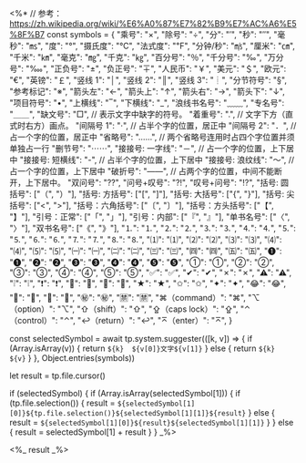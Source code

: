 <%*
// 参考：https://zh.wikipedia.org/wiki/%E6%A0%87%E7%82%B9%E7%AC%A6%E5%8F%B7
const symbols = {
    "乘号": "×",
    "除号": "÷",
    "分": "′",
    "秒": "″",
    "毫秒": "㎳",
    "度": "°",
    "摄氏度": "℃",
    "法式度": "℉",
    "分钟/秒": "㎧",
    "厘米": "㎝",
    "千米": "㎞",
    "毫克": "㎎",
    "千克": "㎏",
    "百分号": "％",
    "千分号": "‰",
    "万分号": "‱",
    "正负号": "±",
    "负正号": "∓",
    "人民币": "￥",
    "美元": "＄",
    "欧元": "€",
    "英镑": "￡",
    "竖线 1": "│",
    "竖线 2": "║",
    "竖线 3": "┊",
    "分节符号": "§",
    "参考标记": "※",
    "箭头左": "←",
    "箭头上": "↑",
    "箭头右": "→",
    "箭头下": "↓",
    "项目符号": "•",
    "上横线": "‾",
    "下横线": "_",
    "浪线书名号": "﹏﹏",
    "专名号": "＿＿",
    "缺文号": "□", // 表示文字中缺字的符号。
    "着重号": ".", // 文字下方（直式时右方）画点。
    "间隔号 1": "·", // 占半个字的位置，居正中
    "间隔号 2": "．", // 占一个字的位置，居正中
    "省略号": "……", // 两个省略号连用时占四个字位置并须单独占一行
    "删节号": "⋯⋯",
    "接接号: 一字线": "－", // 占一个字的位置，上下居中
    "接接号: 短横线": "-", // 占半个字的位置，上下居中
    "接接号: 浪纹线": "～", // 占一个字的位置，上下居中
    "破折号": "——", // 占两个字的位置，中间不能断开，上下居中。
    "双问号": "⁇",
    "问号+叹号": "⁈",
    "叹号+问号": "⁉",
    "括号: 圆括号": ["（", "）"],
    "括号: 方括号": ["[", "]"],
    "括号: 大括号": ["{", "}"],
    "括号: 尖括号": ["<", ">"],
    "括号：六角括号": ["〔", "〕"],
    "括号：方头括号": ["【", "】"],
    "引号：正常": ["「", "」"],
    "引号：内部": ["『", "』"],
    "单书名号": ["〈", "〉"],
    "双书名号": ["《", "》"],
    "⒈": "⒈",
    "⒉": "⒉",
    "⒊": "⒊",
    "⒋": "⒋",
    "⒌": "⒌",
    "⒍": "⒍",
    "⒎": "⒎",
    "⒏": "⒏",
    "⑴": "⑴",
    "⑵": "⑵",
    "⑶": "⑶",
    "⑷": "⑷",
    "⑸": "⑸",
    "㈠": "㈠",
    "㈡": "㈡",
    "㈢": "㈢",
    "㈣": "㈣",
    "㈤": "㈤",
	"➊": "➊",
	"➋": "➋",
	"➌": "➌",
	"➍": "➍",
	"➎": "➎",
	"①": "①",
	"②": "②",
	"③": "③",
	"④": "④",
	"⑤": "⑤",
    "✅": "✅",
    "✔": "✔",
    "✗": "✗",
    "⚠": "⚠",
    "❕": "❕",
    "❗": "❗",
    "🚫": "🚫",
    "💬": "💬",
    "★": "★",
    "✩": "✩",
    "✦": "✦",
    "😂": "😂",
    "🤔": "🤔",
    "🤣": "🤣",
    "㊙": "㊙",
    "🈲": "🈲",
    "⌘（command）": "⌘",
    "⌥（option）": "⌥",
    "⇧（shift）": "⇧",
    "⇪（caps lock）": "⇪",
    "⌃（control）": "⌃",
    "↩（return）": "↩",
    "⌅（enter）": "⌅",
}

const selectedSymbol = await tp.system.suggester(([k, v]) => {
    if (Array.isArray(v)) {
        return `${k}  ${v[0]}文字${v[1]}`
    } else {
        return `${k}  ${v}`
    }
}, Object.entries(symbols))

let result = tp.file.cursor()

if (selectedSymbol) {
    if (Array.isArray(selectedSymbol[1])) {
        if (tp.file.selection()) {
            result = `${selectedSymbol[1][0]}${tp.file.selection()}${selectedSymbol[1][1]}${result}`
        } else {
            result = `${selectedSymbol[1][0]}${result}${selectedSymbol[1][1]}`
        }
    } else {
        result = selectedSymbol[1] + result
    }
}
_%>

<%_ result _%>